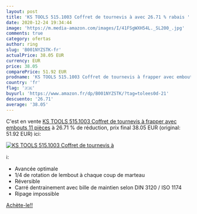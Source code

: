 ```yaml
---
layout: post
title: 'KS TOOLS 515.1003 Coffret de tournevis à avec 26.71 % rabais '
date: 2020-12-24 19:34:44
image: 'https://m.media-amazon.com/images/I/41FSgWXH54L._SL200_.jpg'
comments: true
category: ofertas
author: ring
slug: 'B001NYZSTK-fr'
actualPrice: 38.05 EUR
currency: EUR
price: 38.05
comparePrice: 51.92 EUR
prodname: 'KS TOOLS 515.1003 Coffret de tournevis à frapper avec embouts  11 pièces'
country: 'fr'
flag: '🇫🇷'
buyurl: 'https://www.amazon.fr/dp/B001NYZSTK/?tag=tolees0d-21'
descuento: '26.71'
average: '38.05'
---
```


C'est en vente [KS TOOLS 515.1003 Coffret de tournevis à frapper avec embouts  11 pièces](https://www.amazon.fr/dp/B001NYZSTK/?tag=tolees0d-21)  à  26.71 % de réduction, prix final  38.05 EUR (original: 51.92 EUR) ici:

[![KS TOOLS 515.1003 Coffret de tournevis à](https://m.media-amazon.com/images/I/41FSgWXH54L._SL200_.jpg)](https://www.amazon.fr/dp/B001NYZSTK/?tag=tolees0d-21)

ℹ️:

- Avancée optimale
- 1/4 de rotation de lembout à chaque coup de marteau
- Réversible
- Carré dentrainement avec bille de maintien selon DIN 3120 / ISO 1174
- Ripage impossible

[Achète-le!!](https://www.amazon.fr/dp/B001NYZSTK/?tag=tolees0d-21)
